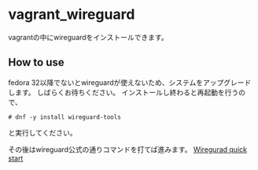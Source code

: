 # vagrant_wireguard
vagrantの中にwireguardをインストールできます。

## How to use
fedora 32以降でないとwireguardが使えないため、システムをアップグレードします。
しばらくお待ちください。
インストールし終わると再起動を行うので、
```
# dnf -y install wireguard-tools
```
と実行してください。

その後はwireguard公式の通りコマンドを打てば進みます。
[Wiregurad quick start](https://www.wireguard.com/quickstart/)
